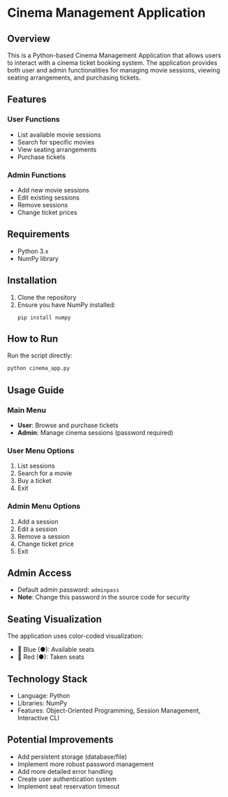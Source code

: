 # Cinema Management Application

## Overview

This is a Python-based Cinema Management Application that allows users to interact with a cinema ticket booking system. The application provides both user and admin functionalities for managing movie sessions, viewing seating arrangements, and purchasing tickets.

## Features

### User Functions
- List available movie sessions
- Search for specific movies
- View seating arrangements
- Purchase tickets

### Admin Functions
- Add new movie sessions
- Edit existing sessions
- Remove sessions
- Change ticket prices

## Requirements

- Python 3.x
- NumPy library

## Installation

1. Clone the repository
2. Ensure you have NumPy installed:
   ```
   pip install numpy
   ```

## How to Run

Run the script directly:
```bash
python cinema_app.py
```

## Usage Guide

### Main Menu
- **User**: Browse and purchase tickets
- **Admin**: Manage cinema sessions (password required)

### User Menu Options
1. List sessions
2. Search for a movie
3. Buy a ticket
4. Exit

### Admin Menu Options
1. Add a session
2. Edit a session
3. Remove a session
4. Change ticket price
5. Exit

## Admin Access

- Default admin password: `adminpass`
- **Note**: Change this password in the source code for security

## Seating Visualization

The application uses color-coded visualization:
- 🔵 Blue (●): Available seats
- 🔴 Red (●): Taken seats

## Technology Stack

- Language: Python
- Libraries: NumPy
- Features: Object-Oriented Programming, Session Management, Interactive CLI

## Potential Improvements
- Add persistent storage (database/file)
- Implement more robust password management
- Add more detailed error handling
- Create user authentication system
- Implement seat reservation timeout